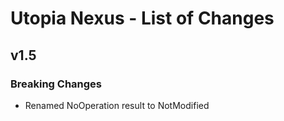 # Utopia Nexus - List of Changes
## v1.5
### Breaking Changes
- Renamed NoOperation result to NotModified